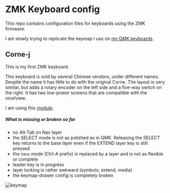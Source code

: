 # ZMK Keyboard config

This repo contains configuration files for keyboards using the ZMK firmware.

I am slowly trying to replicate the keymap I use on
[my QMK keyboards](https://github.com/y-muller/personal_configs/blob/main/qmk_keyboards/CORNE42.md).

## Corne-j

This is my first ZMK keyboard.

This keyboard is sold by several Chinese vendors, under different names. Despite the
name it has little to do with the original Corne. The layout is very similar, but adds
a rotary encoder on the left side and a five-way switch on the right. It has two low-power
screens that are compatible with the nice!view.

I am using this [module](https://github.com/a741725193/zmk-new_corne).

##### What is missing or broken so far
- no Alt-Tab on Nav layer
- the SELECT mode is not as polished as in QMK. Releasing the SELECT key returns to the base layer even if the EXTEND layer key is still pressed
- the `tmux` mode (Ctrl-A prefix) is replaced by a layer and is not as flexible or complete
- leader key is in progress
- layer locking is rather awkward (symbols, extend, media)
- the keymap-drawer config is completely broken

![keymap](keymap-drawer/eyelash_corne.svg)

